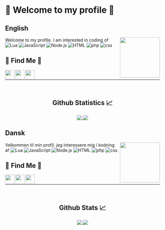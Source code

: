 # 👋 Welcome to my profile 👋
## English

<img align="right" alt="" height="130px" src="https://media.giphy.com/media/UIUDOytp6xNz9tyVJa/giphy.gif" />

Welcome to my profile.
I am interested in coding of 
![Lua](https://img.shields.io/badge/%20-%20Lua-blue)
![JavaScript](https://img.shields.io/badge/-Javascript-yellow)
![Node.js](https://img.shields.io/badge/-Node.js-green)
![HTML](https://img.shields.io/badge/-HTML-red)
![php](https://img.shields.io/badge/-php-lightblue)
![css](https://img.shields.io/badge/-css-yellowgreen)

## 🔎 Find Me 🔎

[Discord]: https://discord.com/users/381455281437147146

[Steam]: https://steamcommunity.com/id/M1kk4l_/

[Youtube]: https://www.youtube.com/channel/UCeCutsGoXXiwQj0KAkRh1_A

[<img align="left" alt="" height="30px" src="https://cdn3.iconfinder.com/data/icons/popular-services-brands-vol-2/512/discord-512.png" />][Discord]
[<img align="left" alt="" height="30px" src="https://cdn3.iconfinder.com/data/icons/popular-services-brands-vol-2/512/steam-256.png" />][Steam]
[<img align="left" alt="" height="30px" src="https://cdn4.iconfinder.com/data/icons/social-media-logos-6/512/4-youtube_video-256.png" />][Youtube]
<br />

---
<br/>

  <h2 align="center"> Github Statistics 📈 </h2>
  
  <div align="center"> 
     <a href="">
      <img align="center" src="https://github-readme-stats-sigma-five.vercel.app/api?username=M1kk4l&show_icons=true&include_all_commits=true&count_private=true&theme=react&line_height=40" />
    </a>
    <a href="">
      <img align="center" src="https://github-readme-stats.vercel.app/api/top-langs/?username=M1kk4l&theme=react&line_height=40&hide=css"/>
    </a>
</div

<br/>

## Dansk

<img align="right" alt="" height="130px" src="https://media.giphy.com/media/UIUDOytp6xNz9tyVJa/giphy.gif" />

Velkommen til min profil.
jeg interessere mig i kodning af 
![Lua](https://img.shields.io/badge/%20-%20Lua-blue)
![JavaScript](https://img.shields.io/badge/-Javascript-yellow)
![Node.js](https://img.shields.io/badge/-Node.js-green)
![HTML](https://img.shields.io/badge/-HTML-red)
![php](https://img.shields.io/badge/-php-lightblue)
![css](https://img.shields.io/badge/-css-yellowgreen)

## 🔎 Find Me 🔎

[Discord]: https://discord.com/users/381455281437147146

[Steam]: https://steamcommunity.com/id/M1kk4l_/

[Youtube]: https://www.youtube.com/channel/UCeCutsGoXXiwQj0KAkRh1_A

[<img align="left" alt="" height="30px" src="https://cdn3.iconfinder.com/data/icons/popular-services-brands-vol-2/512/discord-512.png" />][Discord]
[<img align="left" alt="" height="30px" src="https://cdn3.iconfinder.com/data/icons/popular-services-brands-vol-2/512/steam-256.png" />][Steam]
[<img align="left" alt="" height="30px" src="https://cdn4.iconfinder.com/data/icons/social-media-logos-6/512/4-youtube_video-256.png" />][Youtube]
<br />

---
<br/>

  <h2 align="center"> Github Stats 📈 </h2>
  
  <div align="center"> 
     <a href="">
      <img align="center" src="https://github-readme-stats-sigma-five.vercel.app/api?username=M1kk4l&show_icons=true&include_all_commits=true&count_private=true&theme=react&line_height=40" />
    </a>
    <a href="">
      <img align="center" src="https://github-readme-stats.vercel.app/api/top-langs/?username=M1kk4l&theme=react&line_height=40&hide=css"/>
    </a>
</div

<br/>
